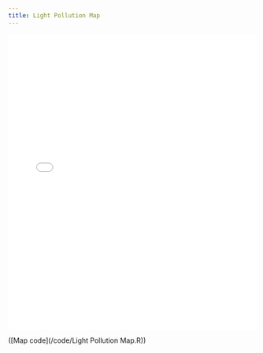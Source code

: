 ```yaml
---
title: Light Pollution Map
---
```


<iframe src="plots/light_pollution_heatmap.html" style="border:none; background:none; height:600px; width:100%"> </iframe>

([Map code](/code/Light Pollution Map.R))
